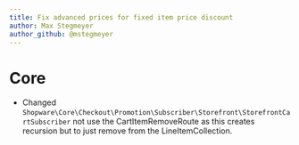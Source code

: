 ```yaml
---
title: Fix advanced prices for fixed item price discount
author: Max Stegmeyer
author_github: @mstegmeyer
---
```

# Core
* Changed `Shopware\Core\Checkout\Promotion\Subscriber\Storefront\StorefrontCartSubscriber` not use the CartItemRemoveRoute as this creates recursion but to just remove from the LineItemCollection.
